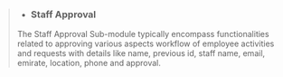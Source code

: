 >- ### Staff Approval 
>The Staff Approval Sub-module typically encompass functionalities related to approving various aspects workflow of employee activities and requests with details like name, previous id, staff name, email, emirate, location, phone and approval.